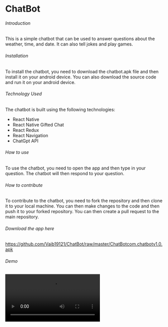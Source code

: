 # ChatBot
###### Introduction
This is a simple chatbot that can be used to answer questions about the weather, time, and date. It can also tell jokes and play games.

###### Installation
To install the chatbot, you need to download the chatbot.apk file and then install it on your android device. You can also download the source code and run it on your android device.

###### Technology Used 
The chatbot is built using the following technologies:
* React Native
* React Native Gifted Chat
* React Redux
* React Navigation
* ChatGpt API

###### How to use
To use the chatbot, you need to open the app and then type in your question. The chatbot will then respond to your question.

###### How to contribute
To contribute to the chatbot, you need to fork the repository and then clone it to your local machine. You can then make changes to the code and then push it to your forked repository. You can then create a pull request to the main repository.

###### Download the app here 
https://github.com/Vaib19121/ChatBot/raw/master/ChatBotcom.chatbotv1.0.apk

###### Demo
![Video](Client/assets/Record_2023-01-27-09-54-32_0a4755225365aba39760dc2a4acabe35.mp4)
